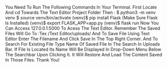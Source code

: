 You Need To Run The Following Commands In Your Terminal. First Locate And cd Towards The Text Editor Project Folder Then :
$ python3 -m venv venv
$ source venv/bin/activate
(venv)$ pip install Flask (Make Sure Flask Is Installed)
(venv)$ export FLASK_APP=app.py 
(venv)$ flask run
Now You Can Access 127.0.0.1:5000 To Acess The Text Editor. Remember The Saved Files Will Go To  :Tex
/Text Editor/uploads/
And To Save File Using Text Editor Enter The Filename And Click Save In The Top Right Corner. 
And To Search For Existing File Type Name Of Saved File In The Search In Uploads Bar. If File Is Located Its Name Will Be Displayed In Drop-Down Menu 
Below The Searchbar Upon Clicking It. It Will Restore And Load The Content Saved In Those Files.
Thank You!
